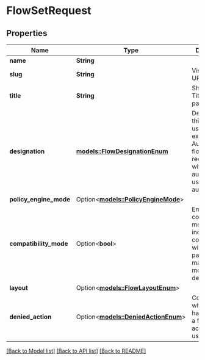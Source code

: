# FlowSetRequest

## Properties

Name | Type | Description | Notes
------------ | ------------- | ------------- | -------------
**name** | **String** |  | 
**slug** | **String** | Visible in the URL. | 
**title** | **String** | Shown as the Title in Flow pages. | 
**designation** | [**models::FlowDesignationEnum**](FlowDesignationEnum.md) | Decides what this Flow is used for. For example, the Authentication flow is redirect to when an un-authenticated user visits authentik. | 
**policy_engine_mode** | Option<[**models::PolicyEngineMode**](PolicyEngineMode.md)> |  | [optional]
**compatibility_mode** | Option<**bool**> | Enable compatibility mode, increases compatibility with password managers on mobile devices. | [optional]
**layout** | Option<[**models::FlowLayoutEnum**](FlowLayoutEnum.md)> |  | [optional]
**denied_action** | Option<[**models::DeniedActionEnum**](DeniedActionEnum.md)> | Configure what should happen when a flow denies access to a user. | [optional]

[[Back to Model list]](../README.md#documentation-for-models) [[Back to API list]](../README.md#documentation-for-api-endpoints) [[Back to README]](../README.md)


